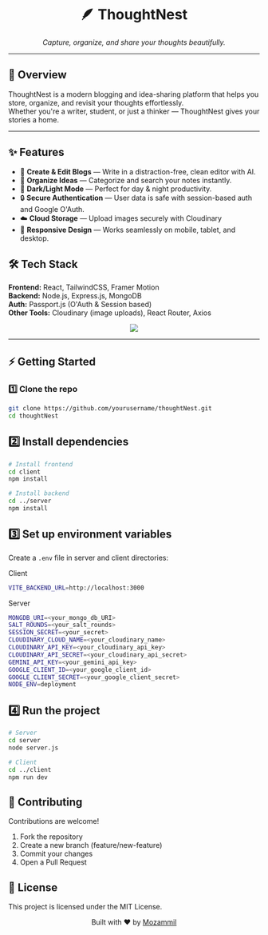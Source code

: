 <h1 align="center">🪶 ThoughtNest</h1>

<p align="center">
  <em>Capture, organize, and share your thoughts beautifully.</em>
</p>

---

## 🌟 Overview

ThoughtNest is a modern blogging and idea-sharing platform that helps you store, organize, and revisit your thoughts effortlessly.  
Whether you're a writer, student, or just a thinker — ThoughtNest gives your stories a home.

---

## ✨ Features

- 📝 **Create & Edit Blogs** — Write in a distraction-free, clean editor with AI.
- 📂 **Organize Ideas** — Categorize and search your notes instantly.
- 🌙 **Dark/Light Mode** — Perfect for day & night productivity.
- 🔒 **Secure Authentication** — User data is safe with session-based auth and Google O'Auth.
- ☁️ **Cloud Storage** — Upload images securely with Cloudinary
- 📱 **Responsive Design** — Works seamlessly on mobile, tablet, and desktop.

## 🛠️ Tech Stack

**Frontend:** React, TailwindCSS, Framer Motion  
**Backend:** Node.js, Express.js, MongoDB  
**Auth:** Passport.js (O'Auth & Session based)  
**Other Tools:** Cloudinary (image uploads), React Router, Axios

<p align="center">
  <img
   src="https://skillicons.dev/icons?i=react,nodejs,express,mongodb,tailwind,js,vercel"
  />
</p>

---

## ⚡ Getting Started

### 1️⃣ Clone the repo

```bash
git clone https://github.com/yourusername/thoughtNest.git
cd thoughtNest
```

## 2️⃣ Install dependencies

```bash
# Install frontend
cd client
npm install

# Install backend
cd ../server
npm install
```

## 3️⃣ Set up environment variables

Create a `.env` file in server and client directories:

Client

```bash
VITE_BACKEND_URL=http://localhost:3000
```

Server

```bash
MONGDB_URI=<your_mongo_db_URI>
SALT_ROUNDS=<your_salt_rounds>
SESSION_SECRET=<your_secret>
CLOUDINARY_CLOUD_NAME=<your_cloudinary_name>
CLOUDINARY_API_KEY=<your_cloudinary_api_key>
CLOUDINARY_API_SECRET=<your_cloudinary_api_secret>
GEMINI_API_KEY=<your_gemini_api_key>
GOOGLE_CLIENT_ID=<your_google_client_id>
GOOGLE_CLIENT_SECRET=<your_google_client_secret>
NODE_ENV=deployment
```

## 4️⃣ Run the project
```bash
# Server
cd server
node server.js

# Client
cd ../client
npm run dev
````

## 🤝 Contributing

Contributions are welcome!

1. Fork the repository
2. Create a new branch (feature/new-feature)
3. Commit your changes
4. Open a Pull Request

## 📄 License

This project is licensed under the MIT License.

<p align="center">Built with ❤️ by <a href="https://github.com/MozammilT">Mozammil</a></p>
